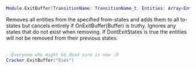 ```lua
Module.ExitBuffer(TransitionName: TransitionName_t, Entities: Array<Entity_t>, DontExitStates)
```
Removes all entities from the specified from-states and adds them to all to-states but cancels entirely if OnExitBuffer(Buffer) is truthy. Ignores any states that do not exist when removing. If DontExitStates is true the entities will not be removed from their previous states.
<br /><br />

```lua
--Everyone who might be dead sure is now :D
Cracker.ExitBuffer("Dies")
```